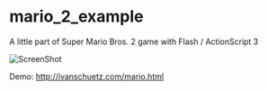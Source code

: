 mario_2_example
===============

A little part of Super Mario Bros. 2 game with Flash / ActionScript 3

![ScreenShot](https://raw.github.com/i-schuetz/mario_2_example/master/3e.png)



Demo: http://ivanschuetz.com/mario.html
